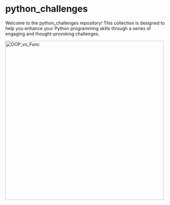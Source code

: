 # python_challenges
Welcome to the python_challenges repository! This collection is designed to help you enhance your Python programming skills through a series of engaging and thought-provoking challenges. 

<img width="500" alt="OOP_vs_Func" src="https://external-content.duckduckgo.com/iu/?u=https%3A%2F%2Fwww.educative.io%2Fv2api%2Feditorpage%2F4992585986998272%2Fimage%2F5721100822773760&f=1&nofb=1&ipt=daa1cd78dae562f673da9d0d6fe56fc90572d0c7601a9356f30c00a9c0eb9258&ipo=images)">

